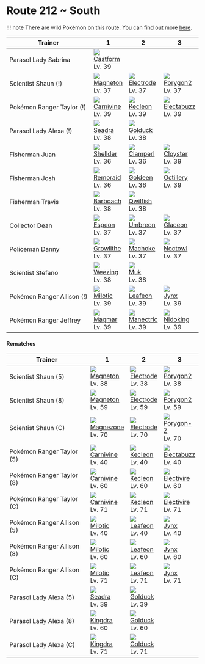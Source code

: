# Route 212 ~ South

!!! note
    There are wild Pokémon on this route. You can find out more [here](../../wild_pokemon/route_212__south/).


Trainer                    | 1                                   | 2                                   | 3                                    | 
---                        | ---                                 | ---                                 | ---                                  | 
Parasol Lady Sabrina       | ![][351]<br> [Castform]<br> Lv. 39  | &nbsp;                              | &nbsp;                               | 
Scientist Shaun (!)        | ![][082]<br> [Magneton]<br> Lv. 37  | ![][101]<br> [Electrode]<br> Lv. 37 | ![][233]<br> [Porygon2]<br> Lv. 37   | 
Pokémon Ranger Taylor (!)  | ![][455]<br> [Carnivine]<br> Lv. 39 | ![][352]<br> [Kecleon]<br> Lv. 39   | ![][125]<br> [Electabuzz]<br> Lv. 39 | 
Parasol Lady Alexa (!)     | ![][117]<br> [Seadra]<br> Lv. 38    | ![][055]<br> [Golduck]<br> Lv. 38   | &nbsp;                               | 
Fisherman Juan             | ![][090]<br> [Shellder]<br> Lv. 36  | ![][366]<br> [Clamperl]<br> Lv. 36  | ![][091]<br> [Cloyster]<br> Lv. 39   | 
Fisherman Josh             | ![][223]<br> [Remoraid]<br> Lv. 36  | ![][118]<br> [Goldeen]<br> Lv. 36   | ![][224]<br> [Octillery]<br> Lv. 39  | 
Fisherman Travis           | ![][339]<br> [Barboach]<br> Lv. 38  | ![][211]<br> [Qwilfish]<br> Lv. 38  | &nbsp;                               | 
Collector Dean             | ![][196]<br> [Espeon]<br> Lv. 37    | ![][197]<br> [Umbreon]<br> Lv. 37   | ![][471]<br> [Glaceon]<br> Lv. 37    | 
Policeman Danny            | ![][058]<br> [Growlithe]<br> Lv. 37 | ![][067]<br> [Machoke]<br> Lv. 37   | ![][164]<br> [Noctowl]<br> Lv. 37    | 
Scientist Stefano          | ![][110]<br> [Weezing]<br> Lv. 38   | ![][089]<br> [Muk]<br> Lv. 38       | &nbsp;                               | 
Pokémon Ranger Allison (!) | ![][350]<br> [Milotic]<br> Lv. 39   | ![][470]<br> [Leafeon]<br> Lv. 39   | ![][124]<br> [Jynx]<br> Lv. 39       | 
Pokémon Ranger Jeffrey     | ![][126]<br> [Magmar]<br> Lv. 39    | ![][310]<br> [Manectric]<br> Lv. 39 | ![][034]<br> [Nidoking]<br> Lv. 39   | 

#### Rematches

Trainer                    | 1                                   | 2                                   | 3                                    | 
---                        | ---                                 | ---                                 | ---                                  | 
Scientist Shaun (5)        | ![][082]<br> [Magneton]<br> Lv. 38  | ![][101]<br> [Electrode]<br> Lv. 38 | ![][233]<br> [Porygon2]<br> Lv. 38   | 
Scientist Shaun (8)        | ![][082]<br> [Magneton]<br> Lv. 59  | ![][101]<br> [Electrode]<br> Lv. 59 | ![][233]<br> [Porygon2]<br> Lv. 59   | 
Scientist Shaun (C)        | ![][462]<br> [Magnezone]<br> Lv. 70 | ![][101]<br> [Electrode]<br> Lv. 70 | ![][474]<br> [Porygon-Z]<br> Lv. 70  | 
Pokémon Ranger Taylor (5)  | ![][455]<br> [Carnivine]<br> Lv. 40 | ![][352]<br> [Kecleon]<br> Lv. 40   | ![][125]<br> [Electabuzz]<br> Lv. 40 | 
Pokémon Ranger Taylor (8)  | ![][455]<br> [Carnivine]<br> Lv. 60 | ![][352]<br> [Kecleon]<br> Lv. 60   | ![][466]<br> [Electivire]<br> Lv. 60 | 
Pokémon Ranger Taylor (C)  | ![][455]<br> [Carnivine]<br> Lv. 71 | ![][352]<br> [Kecleon]<br> Lv. 71   | ![][466]<br> [Electivire]<br> Lv. 71 | 
Pokémon Ranger Allison (5) | ![][350]<br> [Milotic]<br> Lv. 40   | ![][470]<br> [Leafeon]<br> Lv. 40   | ![][124]<br> [Jynx]<br> Lv. 40       | 
Pokémon Ranger Allison (8) | ![][350]<br> [Milotic]<br> Lv. 60   | ![][470]<br> [Leafeon]<br> Lv. 60   | ![][124]<br> [Jynx]<br> Lv. 60       | 
Pokémon Ranger Allison (C) | ![][350]<br> [Milotic]<br> Lv. 71   | ![][470]<br> [Leafeon]<br> Lv. 71   | ![][124]<br> [Jynx]<br> Lv. 71       | 
Parasol Lady Alexa (5)     | ![][117]<br> [Seadra]<br> Lv. 39    | ![][055]<br> [Golduck]<br> Lv. 39   | &nbsp;                               | 
Parasol Lady Alexa (8)     | ![][230]<br> [Kingdra]<br> Lv. 60   | ![][055]<br> [Golduck]<br> Lv. 60   | &nbsp;                               | 
Parasol Lady Alexa (C)     | ![][230]<br> [Kingdra]<br> Lv. 71   | ![][055]<br> [Golduck]<br> Lv. 71   | &nbsp;                               | 

[Nidoking]: ../../pokemon_changes/034/
[Golduck]: ../../pokemon_changes/055/
[Growlithe]: ../../pokemon_changes/058/
[Machoke]: ../../pokemon_changes/067/
[Magneton]: ../../pokemon_changes/082/
[Muk]: ../../pokemon_changes/089/
[Shellder]: ../../pokemon_changes/090/
[Cloyster]: ../../pokemon_changes/091/
[Electrode]: ../../pokemon_changes/101/
[Weezing]: ../../pokemon_changes/110/
[Seadra]: ../../pokemon_changes/117/
[Goldeen]: ../../pokemon_changes/118/
[Jynx]: ../../pokemon_changes/124/
[Electabuzz]: ../../pokemon_changes/125/
[Magmar]: ../../pokemon_changes/126/
[Noctowl]: ../../pokemon_changes/164/
[Espeon]: ../../pokemon_changes/196/
[Umbreon]: ../../pokemon_changes/197/
[Qwilfish]: ../../pokemon_changes/211/
[Remoraid]: ../../pokemon_changes/223/
[Octillery]: ../../pokemon_changes/224/
[Kingdra]: ../../pokemon_changes/230/
[Porygon2]: ../../pokemon_changes/233/
[Manectric]: ../../pokemon_changes/310/
[Barboach]: ../../pokemon_changes/339/
[Milotic]: ../../pokemon_changes/350/
[Castform]: ../../pokemon_changes/351/
[Kecleon]: ../../pokemon_changes/352/
[Clamperl]: ../../pokemon_changes/366/
[Carnivine]: ../../pokemon_changes/455/
[Magnezone]: ../../pokemon_changes/462/
[Electivire]: ../../pokemon_changes/466/
[Leafeon]: ../../pokemon_changes/470/
[Glaceon]: ../../pokemon_changes/471/
[Porygon-Z]: ../../pokemon_changes/474/
[034]: ../img/pokemon/034.png
[055]: ../img/pokemon/055.png
[058]: ../img/pokemon/058.png
[067]: ../img/pokemon/067.png
[082]: ../img/pokemon/082.png
[089]: ../img/pokemon/089.png
[090]: ../img/pokemon/090.png
[091]: ../img/pokemon/091.png
[101]: ../img/pokemon/101.png
[110]: ../img/pokemon/110.png
[117]: ../img/pokemon/117.png
[118]: ../img/pokemon/118.png
[124]: ../img/pokemon/124.png
[125]: ../img/pokemon/125.png
[126]: ../img/pokemon/126.png
[164]: ../img/pokemon/164.png
[196]: ../img/pokemon/196.png
[197]: ../img/pokemon/197.png
[211]: ../img/pokemon/211.png
[223]: ../img/pokemon/223.png
[224]: ../img/pokemon/224.png
[230]: ../img/pokemon/230.png
[233]: ../img/pokemon/233.png
[310]: ../img/pokemon/310.png
[339]: ../img/pokemon/339.png
[350]: ../img/pokemon/350.png
[351]: ../img/pokemon/351.png
[352]: ../img/pokemon/352.png
[366]: ../img/pokemon/366.png
[455]: ../img/pokemon/455.png
[462]: ../img/pokemon/462.png
[466]: ../img/pokemon/466.png
[470]: ../img/pokemon/470.png
[471]: ../img/pokemon/471.png
[474]: ../img/pokemon/474.png
